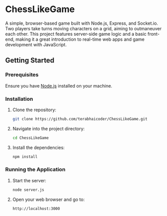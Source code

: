 # ChessLikeGame

A simple, browser-based game built with Node.js, Express, and Socket.io. Two players take turns moving characters on a grid, aiming to outmaneuver each other. This project features server-side game logic and a basic front-end, making it a great introduction to real-time web apps and game development with JavaScript.

## Getting Started

### Prerequisites

Ensure you have [Node.js](https://nodejs.org/) installed on your machine.

### Installation

1. Clone the repository:

    ```bash
    git clone https://github.com/terabhaicoder/ChessLikeGame.git
    ```

2. Navigate into the project directory:

    ```bash
    cd ChessLikeGame
    ```

3. Install the dependencies:

    ```bash
    npm install
    ```

### Running the Application

1. Start the server:

    ```bash
    node server.js
    ```

2. Open your web browser and go to:

    ```
    http://localhost:3000
    ```
